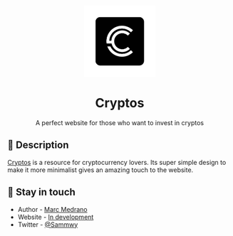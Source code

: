 <p align="center">
  <a href="http://dot.2lstudios.dev/" target="blank"><img src="https://raw.githubusercontent.com/elmarcz/Cryptos/main/Cryptos.png" width="160" alt="Dot Logo" /></a>
  <h1 align="center">Cryptos</h1>
</p>
<p align="center">A perfect website for those who want to invest in cryptos</p>

## 📝 Description

[Cryptos](https://github.com/elmarcz/Cryptos/blb/main/README.md) is a resource for cryptocurrency lovers. Its super simple design to make it more minimalist gives an amazing touch to the website.

## 📙 Stay in touch

- Author - [Marc Medrano](https://twitter.com/MarcMedrano15)
- Website - [In development](https://github.com/elmarcz/Cryptos/blb/main/README.md)
- Twitter - [@Sammwy](https://twitter.com/MarcMedrano15)
